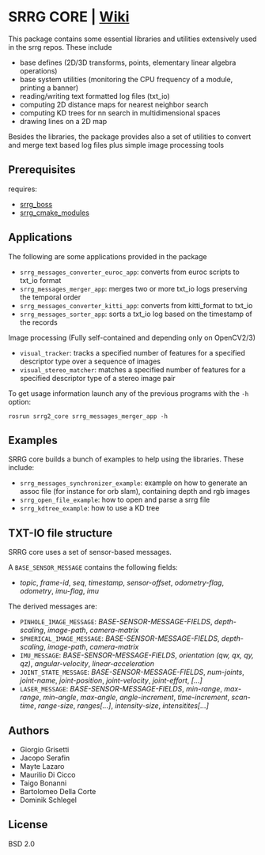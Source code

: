 # SRRG CORE | [Wiki](https://gitlab.com/srrg-software/srrg2_core/wikis/home)

This package contains some essential libraries and utilities extensively used in
the srrg repos. These include
* base defines (2D/3D transforms, points, elementary linear algebra operations)
* base system utilities (monitoring the CPU frequency of a module, printing a banner)
* reading/writing text formatted log files (txt_io)
* computing 2D distance maps for nearest neighbor search
* computing KD trees for nn search in multidimensional spaces
* drawing lines on a 2D map

Besides the libraries, the package provides also a set of utilities
to convert and merge text based log files plus simple image processing tools

## Prerequisites

requires:
* [srrg_boss](https://gitlab.com/srrg-software/srrg_boss)
* [srrg_cmake_modules](https://gitlab.com/srrg-software/srrg_cmake_modules)

## Applications
The following are some applications provided in the package

* `srrg_messages_converter_euroc_app`: converts from euroc scripts to txt_io format
* `srrg_messages_merger_app`: merges two or more txt_io logs preserving the temporal  order
* `srrg_messages_converter_kitti_app`: converts from kitti_format to txt_io
* `srrg_messages_sorter_app`: sorts a txt_io log based on the timestamp of the records

Image processing (Fully self-contained and depending only on OpenCV2/3)

* `visual_tracker`: tracks a specified number of features for a specified descriptor type over a sequence of images
* `visual_stereo_matcher`: matches a specified number of features for a specified descriptor type of a stereo image pair

To get usage information launch any of the previous programs with the `-h` option:

    rosrun srrg2_core srrg_messages_merger_app -h


## Examples 
SRRG core builds a bunch of examples to help using the libraries.
These include:
* `srrg_messages_synchronizer_example`: example on how to generate an assoc file (for instance for orb slam), containing depth and rgb images
* `srrg_open_file_example`: how to open and parse a srrg file
* `srrg_kdtree_example`:    how to use a KD tree


## TXT-IO file structure
SRRG core uses a set of sensor-based messages.

A `BASE_SENSOR_MESSAGE` contains the following fields:
* _topic_, _frame-id_, _seq_, _timestamp_, _sensor-offset_, _odometry-flag_, _odometry_, _imu-flag_, _imu_

The derived messages are:
* `PINHOLE_IMAGE_MESSAGE`: _BASE-SENSOR-MESSAGE-FIELDS_, _depth-scaling_, _image-path_, _camera-matrix_
* `SPHERICAL_IMAGE_MESSAGE`: _BASE-SENSOR-MESSAGE-FIELDS_, _depth-scaling_, _image-path_, _camera-matrix_
* `IMU_MESSAGE`: _BASE-SENSOR-MESSAGE-FIELDS_, _orientation (qw, qx, qy, qz)_, _angular-velocity_, _linear-acceleration_
* `JOINT_STATE_MESSAGE`:  _BASE-SENSOR-MESSAGE-FIELDS_, _num-joints_, _joint-name_, _joint-position_, _joint-velocity_, _joint-effort_, _[...]_
* `LASER_MESSAGE`: _BASE-SENSOR-MESSAGE-FIELDS_, _min-range_, _max-range_, _min-angle_, _max-angle_, _angle-increment_, _time-increment_, _scan-time_, _range-size_, _ranges[...]_, _intensity-size_, _intensitites[...]_

## Authors
* Giorgio Grisetti
* Jacopo Serafin
* Mayte Lazaro
* Maurilio Di Cicco
* Taigo Bonanni
* Bartolomeo Della Corte
* Dominik Schlegel

## License

BSD 2.0

